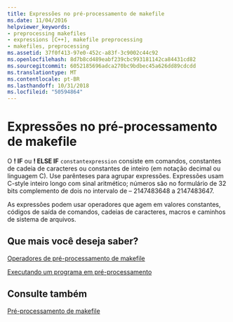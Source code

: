 ```yaml
---
title: Expressões no pré-processamento de makefile
ms.date: 11/04/2016
helpviewer_keywords:
- preprocessing makefiles
- expressions [C++], makefile preprocessing
- makefiles, preprocessing
ms.assetid: 37f0f413-97e0-452c-a83f-3c9002c44c92
ms.openlocfilehash: 8d7b8cd489eabf239cbc993181142ca84431cd82
ms.sourcegitcommit: 6052185696adca270bc9bdbec45a626dd89cdcdd
ms.translationtype: MT
ms.contentlocale: pt-BR
ms.lasthandoff: 10/31/2018
ms.locfileid: "50594864"
---
```

# <a name="expressions-in-makefile-preprocessing"></a>Expressões no pré-processamento de makefile

O **! IF** ou **! ELSE IF** `constantexpression` consiste em comandos, constantes de cadeia de caracteres ou constantes de inteiro (em notação decimal ou linguagem C). Use parênteses para agrupar expressões. Expressões usam C-style inteiro longo com sinal aritmético; números são no formulário de 32 bits complemento de dois no intervalo de – 2147483648 a 2147483647.

As expressões podem usar operadores que agem em valores constantes, códigos de saída de comandos, cadeias de caracteres, macros e caminhos de sistema de arquivos.

## <a name="what-do-you-want-to-know-more-about"></a>Que mais você deseja saber?

[Operadores de pré-processamento de makefile](../build/makefile-preprocessing-operators.md)

[Executando um programa em pré-processamento](../build/executing-a-program-in-preprocessing.md)

## <a name="see-also"></a>Consulte também

[Pré-processamento de makefile](../build/makefile-preprocessing.md)